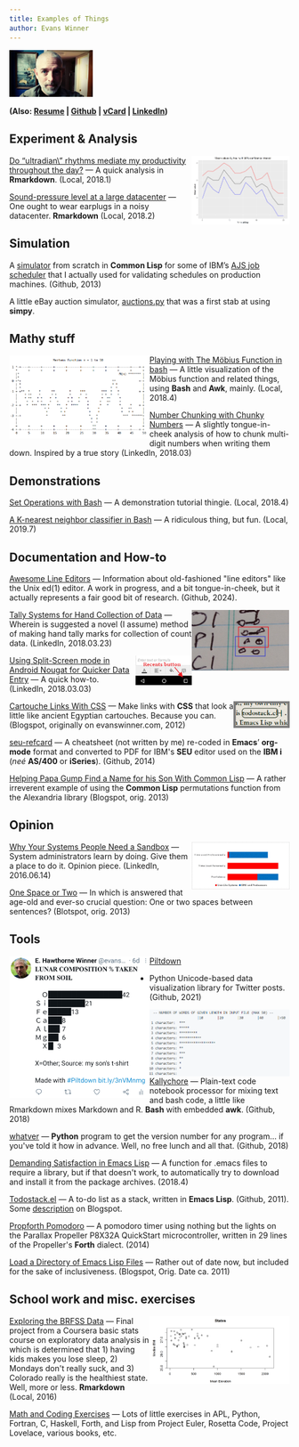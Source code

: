```yaml
---
title: Examples of Things
author: Evans Winner
--- 
```

<img src="me.jpg" style="width: 150px;"/><br>

**(Also: [Resume](./resume.html) |
[Github](https://github.com/evanswinner) | [vCard](./vcard.vcf) |
[LinkedIn](https://www.linkedin.com/in/evanswinner/))**


## Experiment & Analysis

<img src="ultradian.png" style="max-width:35%;float:right">[Do
“ultradian\” rhythms mediate my productivity throughout the
day?](status-log.html) — A quick analysis in **Rmarkdown**. (Local,
2018.1)

[Sound-pressure level at a large
datacenter](dc_spl.html) — One ought to wear
earplugs in a noisy datacenter. **Rmarkdown** (Local, 2018.2)


## Simulation

A [simulator](https://github.com/EvansWinner/ajsim) from scratch in
**Common Lisp** for some of IBM’s [AJS job
scheduler](https://www.ibm.com/support/knowledgecenter/en/ssw_ibm_i_74/rzasn/rzasnajsmanage.htm)
that I actually used for validating schedules on production
machines. (Github, 2013)

A little eBay auction simulator,
[auctions.py](https://gist.github.com/EvansWinner/064932a724caa2c816a768792a6903da)
that was a first stab at using **simpy**.

## Mathy stuff

<img src="mertens.png" style="max-width:50%;float:left;">[Playing
with The Möbius Function in bash](mobius.txt) — A little visualization
of the Möbius function and related things, using **Bash** and **Awk**,
mainly. (Local, 2018.4)

[Number Chunking with Chunky
Numbers](https://www.linkedin.com/pulse/group-long-hand-written-numbers-smaller-sub-units-better-evans-winner/)
— A slightly tongue-in-cheek analysis of how to chunk multi-digit
numbers when writing them down. Inspired by a true story (LinkedIn,
2018.03)


## Demonstrations

[Set Operations with Bash](sets.html) — A
demonstration tutorial thingie. (Local, 2018.4)

[A K-nearest neighbor classifier in Bash](kNN.html) — A ridiculous thing, but fun. (Local, 2019.7)


## Documentation and How-to

[Awesome Line Editors](https://github.com/evanswinner/awesome-line-editors)
— Information about old-fashioned "line editors" like the Unix ed(1) editor.
A work in progress, and a bit tongue-in-cheek,
but it actually represents a fair good bit of research. (Github, 2024).

<img src="tally.png" style="max-width:35%;float:right;">[Tally Systems
for Hand Collection of
Data](https://www.linkedin.com/pulse/tally-systems-hand-collection-count-data-evans-winner/)
— Wherein is suggested a novel (I assume) method of making hand tally
marks for collection of count data. (LinkedIn, 2018.03.23)

<img src="android-split.jpg" style="max-width:20%;float:right">[Using
Split-Screen mode in Android Nougat for Quicker Data
Entry](https://www.linkedin.com/pulse/using-split-screen-mode-android-nougat-easier-data-entry-evans-winner/)
— A quick how-to. (LinkedIn, 2018.03.03)

<img src="css-cartouche.png" style="max-width:20%;float:right">[Cartouche Links With
CSS](https://thornepublic.blogspot.com/2018/03/cartouche-links-with-css.html)
— Make links with **CSS** that look a little like ancient Egyptian
cartouches. Because you can. (Blogspot, originally on evanswinner.com,
2012)

[seu-refcard](https://github.com/EvansWinner/seu-refcard) — A
cheatsheet (not written by me) re-coded in **Emacs**’ **org-mode**
format and converted to PDF for IBM's **SEU** editor used on the **IBM
i** (*neé* **AS/400** or **iSeries**). (Github, 2014)

[Helping Papa Gump Find a Name for his Son With Common
Lisp](http://thornepublic.blogspot.com/2018/03/helping-papa-gump-find-name-for-his-son.html)
— A rather irreverent example of using the **Common Lisp**
permutations function from the Alexandria library (Blogspot,
orig. 2013)

## Opinion

<img src="sandbox.jpg" style="max-width:35%;float:right">[Why Your Systems People Need a
Sandbox](https://www.linkedin.com/pulse/why-your-systems-people-need-sandbox-evans-winner/)
— System administrators learn by doing. Give them a place to do
it. Opinion piece.  (LinkedIn, 2016.06.14)

[One Space or
Two](http://thornepublic.blogspot.com/2018/03/one-space-or-two.html) —
In which is answered that age-old and ever-so crucial question: One or
two spaces between sentences? (Blotspot, orig. 2013)
    

## Tools

<img src="piltdown.jpg" style="max-width:50%;float:left">[Piltdown](https://github.com/EvansWinner/piltdown)
   - Python Unicode-based data visualization library for Twitter posts. (Github, 2021) 

<img src="kallychore.png"
   style="max-width:50%;float:right">[Kallychore](https://github.com/EvansWinner/kallychore)
   — Plain-text code notebook processor for mixing text and bash code,
   a little like Rmarkdown mixes Markdown and R. **Bash** with
   embedded **awk**. (Github, 2018)

[whatver](https://github.com/EvansWinner/whatver) — **Python**
   program to get the version number for any program... if you've told
   it how in advance. Well, no free lunch and all that. (Github,
   2018)

[Demanding Satisfaction in Emacs
Lisp](https://www.linkedin.com/pulse/demanding-satisfaction-emacs-lisp-evans-winner/)
— A function for .emacs files to require a library, but if that
doesn't work, to automatically try to download and install it from the
package archives. (2018.4)

[Todostack.el](https://github.com/EvansWinner/todostack.el) — A
   to-do list as a stack, written in **Emacs Lisp**. (Github,
   2011). Some
   [description](http://thornepublic.blogspot.com/2018/03/todostack.html)
   on Blogspot.
   
[Propforth
Pomodoro](https://github.com/EvansWinner/propforth-pomodoro) — A
pomodoro timer using nothing but the lights on the Parallax Propeller
P8X32A QuickStart microcontroller, written in 29 lines of the
Propeller's **Forth** dialect. (2014)
   
[Load a Directory of Emacs Lisp
   Files](http://thornepublic.blogspot.com/2018/03/load-directory-of-emacs-lisp-files.html)
   — Rather out of date now, but included for the sake of
   inclusiveness. (Blogspot, Orig. Date ca. 2011)


## School work and misc. exercises

<img src="bmi.png" style="max-width:50%;float:right;">[Exploring the
BRFSS Data](intro_data_prob_project.html) — Final project from a
Coursera basic stats course on exploratory data analysis in which is
determined that 1) having kids makes you lose sleep, 2) Mondays don't
really suck, and 3) Colorado really is the healthiest state. Well,
more or less. **Rmarkdown** (Local, 2016)

[Math and Coding Exercises](http://github.com/evanswinner/math-and-coding-exercises) —
Lots of little exercises in APL, Python, Fortran, C, Haskell, Forth, and Lisp
from Project Euler, Rosetta Code, Project Lovelace, various books, etc.
